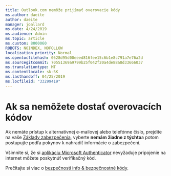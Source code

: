 ```yaml
---
title: Outlook.com nemôže prijímať overovacie kódy
ms.author: daeite
author: daeite
manager: joallard
ms.date: 4/24/2019
ms.audience: Admin
ms.topic: article
ms.custom: 8000060
ROBOTS: NOINDEX, NOFOLLOW
localization_priority: Normal
ms.openlocfilehash: 0528d95d00eeed816fee15c6b1e8c791a7e76a2d
ms.sourcegitcommit: 70551369a9799b25f042f20a4de88a8d33666037
ms.translationtype: MT
ms.contentlocale: sk-SK
ms.lasthandoff: 04/25/2019
ms.locfileid: "33299419"
---
```

# <a name="if-you-cant-get-verification-codes"></a>Ak sa nemôžete dostať overovacích kódov

Ak nemáte prístup k alternatívnej e-mailovej alebo telefónne číslo, prejdite na vaše [Základy zabezpečenia](https://account.microsoft.com/security), vyberte **nemám žiadne z týchto**a potom postupujte podľa pokynov k nahradiť informácie o zabezpečení.

Všimnite si, že si [aplikáciu Microsoft Authenticator](https://go.microsoft.com/fwlink/?linkid=2016117) nevyžaduje pripojenie na internet môžete poskytnúť verifikačný kód.

Prečítajte si viac o [bezpečnosti info & bezpečnostné kódy](https://support.microsoft.com/help/12428/).